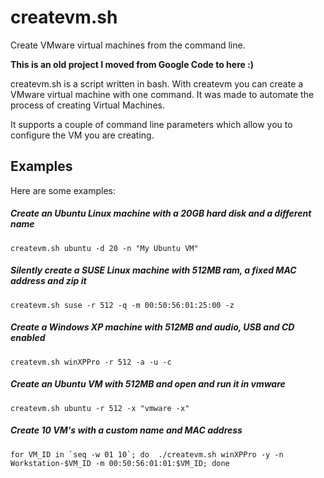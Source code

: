 # createvm.sh

Create VMware virtual machines from the command line.

**This is an old project I moved from Google Code to here :)**


createvm.sh is a script written in bash. With createvm you can create a VMware virtual machine with one command. It was made to  automate the process of creating Virtual Machines.

It supports a couple of command line parameters which allow you to configure the VM you are creating. 


## Examples 
Here are some examples:

##### Create an Ubuntu Linux machine with a 20GB hard disk and a different name

    createvm.sh ubuntu -d 20 -n "My Ubuntu VM"

##### Silently create a SUSE Linux machine with 512MB ram, a fixed MAC address and zip it

    createvm.sh suse -r 512 -q -m 00:50:56:01:25:00 -z 

##### Create a Windows XP machine with 512MB and audio, USB and CD enabled

    createvm.sh winXPPro -r 512 -a -u -c

##### Create an Ubuntu VM with 512MB and open and run it in vmware

    createvm.sh ubuntu -r 512 -x "vmware -x"

##### Create 10 VM's with a custom name and MAC address

    for VM_ID in `seq -w 01 10`; do  ./createvm.sh winXPPro -y -n Workstation-$VM_ID -m 00:50:56:01:01:$VM_ID; done
